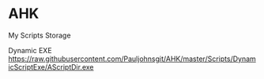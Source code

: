 # AHK
My Scripts Storage

Dynamic EXE
 https://raw.githubusercontent.com/Pauljohnsgit/AHK/master/Scripts/DynamicScriptExe/AScriptDir.exe
